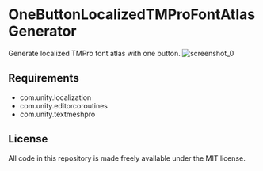 # OneButtonLocalizedTMProFontAtlasGenerator
Generate localized TMPro font atlas with one button.
![screenshot_0](https://github.com/ManaBingsu/OneButtonLocalizedTMProFontAtlasGenerator/assets/43133819/c8383f56-d97a-4181-8c6b-e18bafad003d)

## Requirements
* com.unity.localization
* com.unity.editorcoroutines
* com.unity.textmeshpro

## License
All code in this repository is made freely available under the MIT license.